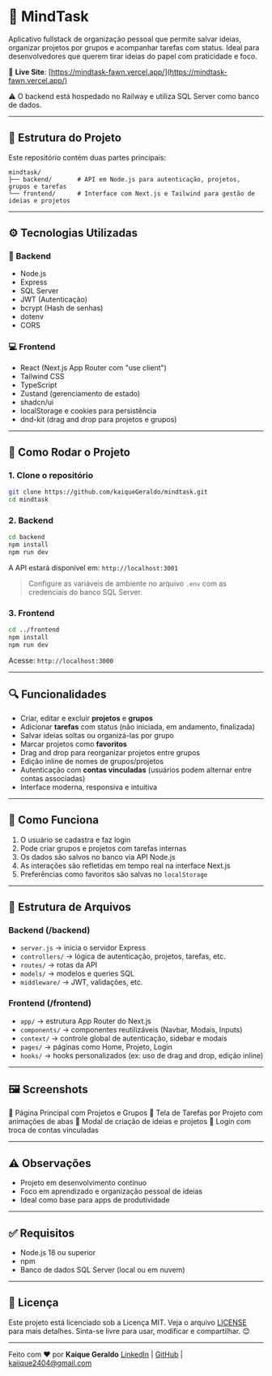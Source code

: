 # 🧠 MindTask

Aplicativo fullstack de organização pessoal que permite salvar ideias, organizar projetos por grupos e acompanhar tarefas com status. Ideal para desenvolvedores que querem tirar ideias do papel com praticidade e foco.

🔗 **Live Site**: [https://mindtask-fawn.vercel.app/](https://mindtask-fawn.vercel.app/)

⚠️ O backend está hospedado no Railway e utiliza SQL Server como banco de dados.

---

## 📁 Estrutura do Projeto

Este repositório contém duas partes principais:

```
mindtask/
├── backend/       # API em Node.js para autenticação, projetos, grupos e tarefas
└── frontend/      # Interface com Next.js e Tailwind para gestão de ideias e projetos
```

---

## ⚙️ Tecnologias Utilizadas

### 🔧 Backend

* Node.js
* Express
* SQL Server
* JWT (Autenticação)
* bcrypt (Hash de senhas)
* dotenv
* CORS

### 💻 Frontend

* React (Next.js App Router com "use client")
* Tailwind CSS
* TypeScript
* Zustand (gerenciamento de estado)
* shadcn/ui
* localStorage e cookies para persistência
* dnd-kit (drag and drop para projetos e grupos)

---

## 🚀 Como Rodar o Projeto

### 1. Clone o repositório

```bash
git clone https://github.com/kaiqueGeraldo/mindtask.git
cd mindtask
```

### 2. Backend

```bash
cd backend
npm install
npm run dev
```

A API estará disponível em: `http://localhost:3001`

> Configure as variáveis de ambiente no arquivo `.env` com as credenciais do banco SQL Server.

### 3. Frontend

```bash
cd ../frontend
npm install
npm run dev
```

Acesse: `http://localhost:3000`

---

## 🔍 Funcionalidades

* Criar, editar e excluir **projetos** e **grupos**
* Adicionar **tarefas** com status (não iniciada, em andamento, finalizada)
* Salvar ideias soltas ou organizá-las por grupo
* Marcar projetos como **favoritos**
* Drag and drop para reorganizar projetos entre grupos
* Edição inline de nomes de grupos/projetos
* Autenticação com **contas vinculadas** (usuários podem alternar entre contas associadas)
* Interface moderna, responsiva e intuitiva

---

## 📌 Como Funciona

1. O usuário se cadastra e faz login
2. Pode criar grupos e projetos com tarefas internas
3. Os dados são salvos no banco via API Node.js
4. As interações são refletidas em tempo real na interface Next.js
5. Preferências como favoritos são salvas no `localStorage`

---

## 📂 Estrutura de Arquivos

### Backend (/backend)

* `server.js` → inicia o servidor Express
* `controllers/` → lógica de autenticação, projetos, tarefas, etc.
* `routes/` → rotas da API
* `models/` → modelos e queries SQL
* `middleware/` → JWT, validações, etc.

### Frontend (/frontend)

* `app/` → estrutura App Router do Next.js
* `components/` → componentes reutilizáveis (Navbar, Modais, Inputs)
* `context/` → controle global de autenticação, sidebar e modais
* `pages/` → páginas como Home, Projeto, Login
* `hooks/` → hooks personalizados (ex: uso de drag and drop, edição inline)

---

## 🖼️ Screenshots

🔸 Página Principal com Projetos e Grupos
🔸 Tela de Tarefas por Projeto com animações de abas
🔸 Modal de criação de ideias e projetos
🔸 Login com troca de contas vinculadas

---

## ⚠️ Observações

* Projeto em desenvolvimento contínuo
* Foco em aprendizado e organização pessoal de ideias
* Ideal como base para apps de produtividade

---

## ✅ Requisitos

* Node.js 18 ou superior
* npm
* Banco de dados SQL Server (local ou em nuvem)

---

## 📝 Licença

Este projeto está licenciado sob a Licença MIT. Veja o arquivo [LICENSE](LICENSE) para mais detalhes.
Sinta-se livre para usar, modificar e compartilhar. 😊

---

Feito com ❤️ por **Kaique Geraldo**
[LinkedIn](https://www.linkedin.com/in/kaique-geraldo/) | [GitHub](https://github.com/kaiqueGeraldo) | [kaiique2404@gmail.com](mailto:kaiique2404@gmail.com)
